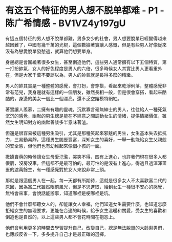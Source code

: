 # 有这五个特征的男人想不脱单都难 - P1 - 陈广希情感 - BV1VZ4y197gU

有這五個特征的男人想不脫單都難，男多女少的社會，男人想要脫單已經變得越來越困難了，中國有幾千萬的光棍，這個數據著實讓人感慨，但是有些男人好像從來沒有為戀愛脫單發愁過，就算他們想要單身。

身邊總是會圍繞著很多女生，甚至倒追他們，這些男人通常擁有以下五個特質，第一打扮帥氣，女人的好色程度是男人的六倍，很多時候女人其實比男人更看重外在，但是大家千萬不要誤以為，男人的帥氣就是長得多麼的精緻。

男人的帥其實是一種整體的感覺，會打扮，會穿搭，看起來乾淨俐落，整體感覺非常有范兒，我身邊就有這樣的一個朋友，雖然長相一般，但是很會穿搭，看起來酷酷的，身邊的美女一個比一個漂亮，還不乏空姐模特網紅。

著實讓人羨慕，二擁有有趣的靈魂，沉默寡言毫無紳士的男人，往往給人一種死氣沉沉的感覺，幽默的男生總是能在不經意之間調動女生的情緒，提供情緒價值，雖然女生明知對方的幽默善談多半意味著渣。

但還是很容易被這種男生吸引，尤其是那種笑起來邪魅的男生，女生基本失去抵抗力，三易動易靜，這種男生閱歷豐富，深知女生的喜好，一舉一動能給女生父親般的安全感，但他們也有幼稚起來像個小孩的一面。

撒嬌賣萌的時候讓女生母愛氾濫，哭笑不得，四有上進心，也許我們現在很多人都很窮，沒房沒車，但這都不是最可怕的，最可怕的是沒有上進心，得過且過渾渾噩噩的渡萬餘生，有一種感覺對於女人來說非常上頭。

那就是跟這個男人在一起，每一天都有所期待，這就是很多女人不太喜歡富二代的原因，因為富二代雖然眼前風光，但是不思進取，給到女生一種很不安心的感覺，無特會來事，會說話能辦事，知道哪裡是梗哪裡是坑。

他們不會什麼都聽女人的，卻能讓女人幸福，他們知道女生需要什麼，也知道怎麼拒絕女生的無理要求，更能在合適的時候，給予女生溫暖和關愛，受女生的喜歡和倒追也是自然的，以上這些男人都不會花時間在抱怨上。

他們會利用更多的時間去學習提升自己，改變自己，總是無法脫單的大齡剩男們，也應該反省一下，多多提升自己才是最正確的選擇。